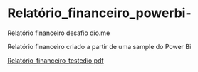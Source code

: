 # Relatório_financeiro_powerbi-
Relatório financeiro desafio dio.me

Relatório financeiro criado a partir de uma sample do Power Bi

[Relatório_financeiro_testedio.pdf](https://github.com/user-attachments/files/18759479/Relatorio_financeiro_testedio.pdf)
